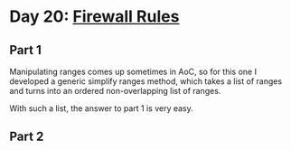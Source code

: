 # Day 20: [Firewall Rules](https://adventofcode.com/2016/day/20)

## Part 1

Manipulating ranges comes up sometimes in AoC, so for this one I developed a generic simplify ranges method, which takes a list of ranges and turns into an ordered non-overlapping list of ranges.

With such a list, the answer to part 1 is very easy.

## Part 2


